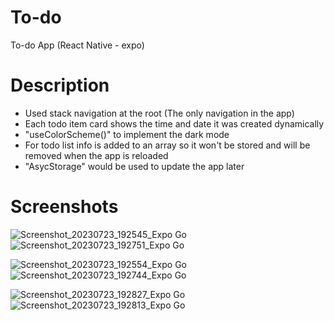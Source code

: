 # To-do
To-do App (React Native - expo)

# Description
- Used stack navigation at the root (The only navigation in the app)
- Each todo item card shows the time and date it was created dynamically
- "useColorScheme()" to implement the dark mode
- For todo list info is added to an array so it won't be stored and will be removed when the app is reloaded
- "AsycStorage" would be used to update the app later

# Screenshots


![Screenshot_20230723_192545_Expo Go](https://github.com/Holat/to-do/assets/105239299/cf731123-e95e-41d5-a6eb-11b649e07354)
![Screenshot_20230723_192751_Expo Go](https://github.com/Holat/to-do/assets/105239299/ad4c56d8-deaa-4cd3-a5cb-1190d34aeb32)


![Screenshot_20230723_192554_Expo Go](https://github.com/Holat/to-do/assets/105239299/39e9a491-6119-4f9e-bf6b-7d5e0dce2171)
![Screenshot_20230723_192744_Expo Go](https://github.com/Holat/to-do/assets/105239299/0f209d9c-a963-47b9-93ed-a3ee5301c78c)


![Screenshot_20230723_192827_Expo Go](https://github.com/Holat/to-do/assets/105239299/f08d84c6-4675-4466-967e-96b9c7d99ed8)
![Screenshot_20230723_192813_Expo Go](https://github.com/Holat/to-do/assets/105239299/2af8ec19-3a5b-4511-99ed-87a845126279)
